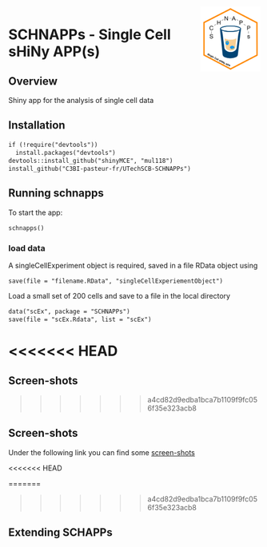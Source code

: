 <img src="inst/www/images/schnappsLogo.png" align="right" alt="" width="120" />

# SCHNAPPs - Single Cell sHiNy APP(s)

## Overview

Shiny app for the analysis of single cell data

## Installation

```
if (!require("devtools"))
  install.packages("devtools")
devtools::install_github("shinyMCE", "mul118")
install_github("C3BI-pasteur-fr/UTechSCB-SCHNAPPs")
```

## Running schnapps

To start the app:

```
schnapps()
```

### load data

A singleCellExperiment object is required, saved in a file RData object using 

```
save(file = "filename.RData", "singleCellExperiementObject")
```

Load a small set of 200 cells and save to a file in the local directory
```
data("scEx", package = "SCHNAPPs")
save(file = "scEx.Rdata", list = "scEx")
```

<<<<<<< HEAD
=======

## Screen-shots
>>>>>>> a4cd82d9edba1bca7b1109f9fc056f35e323acb8

## Screen-shots

Under the following link you can find some [screen-shots](inst/www/screen_shots.md)

<<<<<<< HEAD

=======
>>>>>>> a4cd82d9edba1bca7b1109f9fc056f35e323acb8
## Extending SCHAPPs
